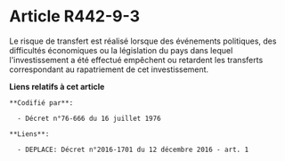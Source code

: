 # Article R442-9-3

Le risque de transfert est réalisé lorsque des événements politiques, des difficultés économiques ou la législation du pays
dans lequel l'investissement a été effectué empêchent ou retardent les transferts correspondant au rapatriement de cet
investissement.

**Liens relatifs à cet article**

	**Codifié par**:

	  - Décret n°76-666 du 16 juillet 1976

	**Liens**:

	  - DEPLACE: Décret n°2016-1701 du 12 décembre 2016 - art. 1
